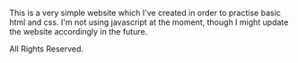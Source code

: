 This is a very simple website which I've created in order to practise basic html and css. I'm not using javascript at the moment, though I might update the website accordingly in the future.

All Rights Reserved.
